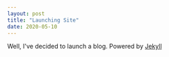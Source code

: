 ```yaml
---
layout: post
title: "Launching Site"
date: 2020-05-10
---
```


Well, I've decided to launch a blog. Powered by [Jekyll](http://jekyllrb.com)
